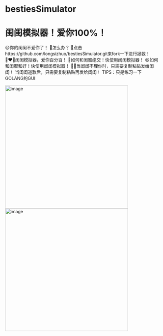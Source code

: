 # bestiesSimulator
# 闺闺模拟器！爱你100%！

😢你的闺闺不爱你了！
🤔怎么办？
🥳点击https://github.com/longsizhuo/bestiesSimulator.git来fork一下进行拯救！
👩‍❤️‍👩闺闺模拟器，爱你百分百！
🥺如何和闺蜜绝交！快使用闺闺模拟器！
😆如何和闺蜜和好！快使用闺闺模拟器！
🤣🫣当闺闺不理你时，只需要复制粘贴发给闺闺！
当闺闺道歉后，只需要复制粘贴再发给闺闺！
  TIPS：只是练习一下GOLANG的GUI

<img width="400" alt="image" src="https://github.com/longsizhuo/bestiesSimulator/assets/114939201/ff57abd2-32ad-483b-af09-199951cef4ae">
<img width="400" alt="image" src="https://github.com/longsizhuo/bestiesSimulator/assets/114939201/2c127798-f12c-43cf-baab-742a5ff7c3bc">
